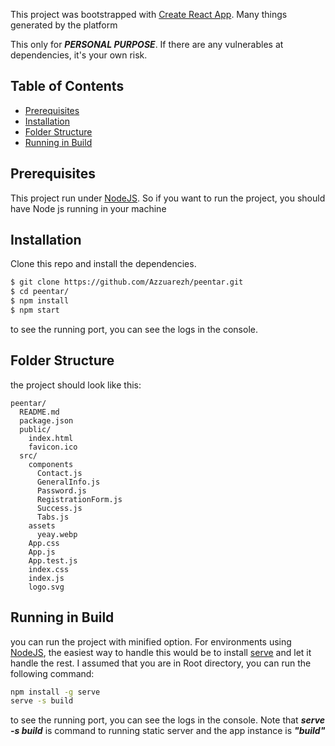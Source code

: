 This project was bootstrapped with [Create React App](https://github.com/facebook/create-react-app). Many things generated by the platform

This only for ***PERSONAL PURPOSE***. If there are any vulnerables at dependencies, it's your own risk.

## Table of Contents

- [Prerequisites](#Prerequisites)
- [Installation](#Installation)
- [Folder Structure](#folder-structure)
- [Running in Build](#running-in-build)

## Prerequisites

This project run under [NodeJS](https://nodejs.org/en/download/). So if you want to run the project, you should have Node js running in your machine

## Installation

Clone this repo and install the dependencies. 

```sh
$ git clone https://github.com/Azzuarezh/peentar.git
$ cd peentar/
$ npm install
$ npm start
```
to see the running port, you can see the logs in the console.

## Folder Structure

the project should look like this:

```
peentar/
  README.md  
  package.json
  public/
    index.html
    favicon.ico    
  src/
    components
      Contact.js
      GeneralInfo.js
      Password.js
      RegistrationForm.js
      Success.js
      Tabs.js      
    assets
      yeay.webp
    App.css
    App.js
    App.test.js
    index.css
    index.js
    logo.svg
```

## Running in Build

you can run the project with minified option. For environments using [NodeJS](https://nodejs.org/), the easiest way to handle this would be to install [serve](https://github.com/zeit/serve) and let it handle the rest. I assumed that you are in Root directory, you can run the following command:

```sh
npm install -g serve
serve -s build
```
to see the running port, you can see the logs in the console.
Note that ***serve -s build***  is command to running static server and the app instance is ***"build"***
